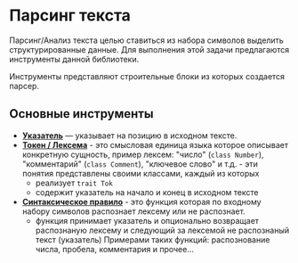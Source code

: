 Парсинг текста
==============

Парсинг/Анализ текста целью ставиться из набора символов выделить структурированные данные.
Для выполнения этой задачи предлагаются инструменты данной библиотеки.

Инструменты представляют строительные блоки из которых создается парсер.

Основные инструменты
--------------------

- [**Указатель**](tool-ptr.md) — указывает на позицию в исходном тексте.
- [**Токен / Лексема**](tool-tok.md) - это смысловая единица языка которое описывает конкретную сущность, 
    пример лексем: "число" (`class Number`), "комментарий" (`class Comment`), "ключевое слово" и т.д. - эти понятия 
    представлены своими классами, каждый из которых 
  - реализует `trait Tok`
  - содержит указатель на начало и конец в исходном тексте
- [**Синтаксическое правило**](tool-gr.md) - это функция которая по входному набору символов распознает лексему
  или не распознает. 
    - функция принимает указатель и опционально возвращает распознаную лексему 
      и следующий за лексемой не распознаный текст (указатель)
    Примерами таких функций: распознование числа, пробела, комментария и прочее...  
